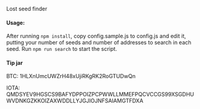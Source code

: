 Lost seed finder
#### Usage:
After running `npm install`, copy config.sample.js to config.js and edit it, 
putting your number of seeds and number of addresses to search in each seed. 
Run `npm run search` to start the script.

#### Tip jar
BTC: 1HLXnUmcUWZrH48xUjiRKgRK2RoGTUDwQn

IOTA: QMDSYEV9HGSCS9BAFYDPPOIZPCPWWLLMMEFPQCVCCGS99XSGDHUWVDNKGZKKOIZAXWDDLLYJGJIOJNFSAIAMGTFDXA
